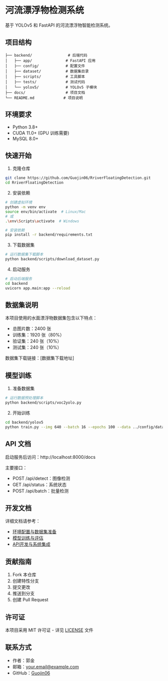 # 河流漂浮物检测系统

基于 YOLOv5 和 FastAPI 的河流漂浮物智能检测系统。

## 项目结构

```
├── backend/                # 后端代码
│   ├── app/               # FastAPI 应用
│   ├── config/            # 配置文件
│   ├── dataset/           # 数据集目录
│   ├── scripts/           # 工具脚本
│   ├── tests/             # 测试代码
│   └── yolov5/            # YOLOv5 子模块
├── docs/                  # 项目文档
└── README.md             # 项目说明
```

## 环境要求

- Python 3.8+
- CUDA 11.0+ (GPU 训练需要)
- MySQL 8.0+

## 快速开始

1. 克隆仓库
```bash
git clone https://github.com/Guojin06/RriverFloatingDetection.git
cd RriverFloatingDetection
```

2. 安装依赖
```bash
# 创建虚拟环境
python -m venv env
source env/bin/activate  # Linux/Mac
# 或
.\env\Scripts\activate  # Windows

# 安装依赖
pip install -r backend/requirements.txt
```

3. 下载数据集
```bash
# 运行数据集下载脚本
python backend/scripts/download_dataset.py
```

4. 启动服务
```bash
# 启动后端服务
cd backend
uvicorn app.main:app --reload
```

## 数据集说明

本项目使用的水面漂浮物数据集包含以下特点：
- 总图片数：2400 张
- 训练集：1920 张（80%）
- 验证集：240 张（10%）
- 测试集：240 张（10%）

数据集下载链接：[数据集下载地址]

## 模型训练

1. 准备数据集
```bash
# 运行数据预处理脚本
python backend/scripts/voc2yolo.py
```

2. 开始训练
```bash
cd backend/yolov5
python train.py --img 640 --batch 16 --epochs 100 --data ../config/dataset.yaml --weights yolov5s.pt
```

## API 文档

启动服务后访问：http://localhost:8000/docs

主要接口：
- POST /api/detect：图像检测
- GET /api/status：系统状态
- POST /api/batch：批量检测

## 开发文档

详细文档请参考：
- [环境配置与数据集准备](docs/blog_tutorial.md)
- [模型训练与评估](docs/blog_tutorial.md#从零开始搭建河流漂浮物检测系统二模型训练与评估)
- [API开发与系统集成](docs/blog_tutorial.md#从零开始搭建河流漂浮物检测系统三api开发与系统集成)

## 贡献指南

1. Fork 本仓库
2. 创建特性分支
3. 提交更改
4. 推送到分支
5. 创建 Pull Request

## 许可证

本项目采用 MIT 许可证 - 详见 [LICENSE](LICENSE) 文件

## 联系方式

- 作者：郭金
- 邮箱：your.email@example.com
- GitHub：[Guojin06](https://github.com/Guojin06) 
